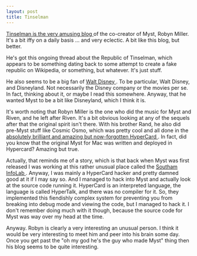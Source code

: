 ```yaml
---
layout: post
title: Tinselman 
---
```



<a href="http://tinselman.typepad.com/tinselman/">Tinselman is the very amusing blog </a>of the co-creator of Myst, Robyn Miller. It's a bit iffy on a daily basis ... and very eclectic. A bit like this blog, but better. 

He's got this ongoing thread about the Republic of Tinselman, which appears to be something dating back to some attempt to create a fake republic on Wikipedia, or something, but whatever. It's just stuff. 

He also seems to be a big fan of <a href="http://tinselman.typepad.com/tinselman/walt_disney/index.html">Walt Disney </a>. To be particular, Walt Disney, and Disneyland. Not necessarily the Disney company or the movies per se. In fact, thinking about it, or maybe I read this somewhere. Anyway, that he wanted Myst to be a bit like Disneyland, which I think it is. 

It's worth noting that Robyn Miller is the one who did the music for Myst and Riven, and he left after Riven. It's a bit obvious looking at any of the sequels after that the original spirit isn't there. With his brother Rand, he also did pre-Myst stuff like Cosmic Osmo, which was pretty cool and all done in the <a href="http://en.wikipedia.org/wiki/HyperCard">absolutely brilliant and amazing but now-forgotten HyperCard </a>. In fact, did you know that the original Myst for Mac was written and deployed in Hypercard? Amazing but true. 

Actually, that reminds me of a story, which is that back when Myst was first released I was working at this rather unusual place called the <a href="http://flickr.com/photos/paul/tags/infolab/">Southam InfoLab </a>. Anyway, I was mainly a HyperCard hacker and pretty damned good at it if I may say so. And I managed to hack into Myst and actually look at the source code running it. HyperCard is an interpreted language, the language is called HyperTalk, and there was no compiler for it. So, they implemented this fiendishly complex system for preventing you from breaking into debug mode and viewing the code, but I managed to hack it. I don't remember doing much with it though, because the source code for Myst was way over my head at the time. 

Anyway. Robyn is clearly a very interesting an unusual person. I think it would be very interesting to meet him and peer into his brain some day. Once you get past the "oh my god he's the guy who made Myst" thing then his blog seems to be quite interesting.
